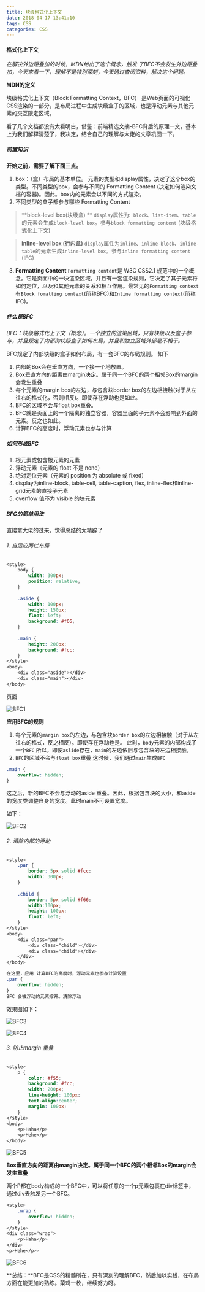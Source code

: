 ```yaml
---
title: 块级格式化上下文
date: 2018-04-17 13:41:10
tags: CSS
categories: CSS
---
```

#### 格式化上下文


_在解决外边距叠加的时候，MDN给出了这个概念，触发 了BFC不会发生外边距叠加，今天来看一下，理解不是特别深刻，今天通过查阅资料，解决这个问题。_


**MDN的定义**


块级格式化上下文（Block Formatting Context，BFC） 是Web页面的可视化CSS渲染的一部分，是布局过程中生成块级盒子的区域，也是浮动元素与其他元素的交互限定区域。


看了几个文档都没有太看明白，借鉴：前端精选文摘-BFC背后的原理一文，基本上为我们解释清楚了，我决定，结合自己的理解与大佬的文章巩固一下。

##### 前置知识


**开始之前，需要了解下面三点。**
1. box：（盒）布局的基本单位。
	元素的类型和display属性，决定了这个box的类型。不同类型的box，会参与不同的 Formatting Content (决定如何渲染文档的容器)。因此。box内的元素会以不同的方式渲染。
2. 不同类型的盒子都参与哪些 Formatting Content
> **block-level box(块级盒) **
`display`属性为:` block`、`list-item`、`table`的元素会生成`block-level box`。参与`block formatting content` (块级格式化上下文)

> **inline-level box (行内盒)**
`display`属性为`inline`、`inline-block`、`inline-table`的元素生成`inline-level box`。参与`inline formatting content` (IFC)

3. **Formatting Content**
	`Formatting content`是 W3C CSS2.1 规范中的一个概念。它是页面中的一块渲染区域，并且有一套渲染规则，它决定了其子元素将如何定位，以及和其他元素的关系和相互作用。最常见的`Formatting context`有`Block fomatting context`(简称BFC)和`Inline formatting context`(简称IFC)。

##### 什么是BFC

_BFC：块级格式化上下文（概念）。一个独立的渲染区域，只有块级以及盒子参与，并且规定了内部的块级盒子如何布局，并且和独立区域外部毫不相干。_

BFC规定了内部块级的盒子如何布局，有一套BFC的布局规则。 如下


1. 内部的Box会在垂直方向，一个接一个地放置。
2. Box垂直方向的距离由margin决定。属于同一个BFC的两个相邻Box的margin会发生重叠
3. 每个元素的margin box的左边，与包含块border box的左边相接触(对于从左往右的格式化，否则相反)。即使存在浮动也是如此。
4. BFC的区域不会与float box重叠。
5. BFC就是页面上的一个隔离的独立容器，容器里面的子元素不会影响到外面的元素。反之也如此。
6. 计算BFC的高度时，浮动元素也参与计算


##### 如何形成BFC 


1. 根元素或包含根元素的元素
2. 浮动元素（元素的 float 不是 none）
3. 绝对定位元素（元素的 position 为 absolute 或 fixed）
4. display为inline-block, table-cell, table-caption, flex, inline-flex和inline-grid元素的直接子元素
5. overflow 值不为 visible 的块元素


##### BFC的简单用法

直接拿大佬的过来，觉得总结的太精辟了

###### 1. 自适应两栏布局

```css
<style>
    body {
        width: 300px;
        position: relative;
    }
 
    .aside {
        width: 100px;
        height: 150px;
        float: left;
        background: #f66;
    }
 
    .main {
        height: 200px;
        background: #fcc;
    }
</style>
<body>
    <div class="aside"></div>
    <div class="main"></div>
</body>
```

页面

![BFC1](https://github.com/askwuxue/askwuxue.github.io/assets/32808762/5202f8b0-aa95-4234-9971-f0b30870c156)


**应用BFC的规则**
1. 每个元素的`margin box`的左边，与包含块`border box`的左边相接触（对于从左往右的格式，反之相反）。即使存在浮动也是。
此时，`body`元素的内部构成了一个`BFC`
所以，即使`aslide`存在，`main`的左边依旧与包含块的左边相接触。
2. `BFC`的区域不会与`float box`重叠
这时候，我们通过`main`生成`BFC`
```css
.main {
    overflow: hidden;
}
```
这之后，新的BFC不会与浮动的aside 重叠。因此，根据包含块的大小，和aside的宽度类调整自身的宽度。此时main不可设置宽度。

如下：


![BFC2](https://github.com/askwuxue/askwuxue.github.io/assets/32808762/b858bd0b-509e-4599-9b04-8fea14aa1c0f)

###### 2. 清除内部的浮动

```css
<style>
    .par {
        border: 5px solid #fcc;
        width: 300px;
    }
 
    .child {
        border: 5px solid #f66;
        width:100px;
        height: 100px;
        float: left;
    }
</style>
<body>
    <div class="par">
        <div class="child"></div>
        <div class="child"></div>
    </div>
</body>

在这里，应用 计算BFC的高度时，浮动元素也参与计算设置 
.par {
	overflow: hidden;
}
BFC 会被浮动的元素撑开。清除浮动
```

效果图如下：

![BFC3](https://github.com/askwuxue/askwuxue.github.io/assets/32808762/acccebd3-9d09-4451-858d-69cf316af9c4)

![BFC4](https://github.com/askwuxue/askwuxue.github.io/assets/32808762/c41be58b-ff56-4c22-bacb-8f8659c14107)

###### 3. 防止margin 重叠

```css
<style>
    p {
        color: #f55;
        background: #fcc;
        width: 200px;
        line-height: 100px;
        text-align:center;
        margin: 100px;
    }
</style>
<body>
    <p>Haha</p>
    <p>Hehe</p>
</body>
```

![BFC5](https://github.com/askwuxue/askwuxue.github.io/assets/32808762/f4acb658-6aae-44dd-a136-8825706f74a1)

**Box垂直方向的距离由margin决定。属于同一个BFC的两个相邻Box的margin会发生重叠**

两个P都在body构成的一个BFC中，可以将任意的一个p元素包裹在div标签中，通过div去触发另一个BFC。

```css
<style>
    .wrap {
        overflow: hidden;
    }
</style>
<div class="wrap">
    <p>Haha</p>
</div>
<p>Hehe</p>>
```

![BFC6](https://github.com/askwuxue/askwuxue.github.io/assets/32808762/06126c11-324c-400c-9d61-c60f239581c9)

**总结：**BFC是CSS的精髓所在，只有深刻的理解BFC，然后加以实践，在布局方面在能更加的熟练。菜鸡一枚，继续努力呀。
